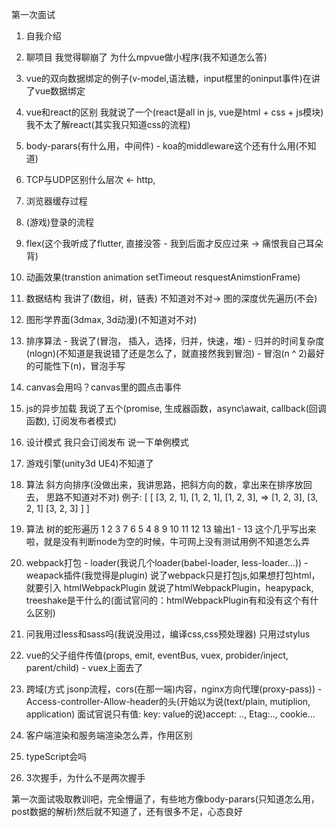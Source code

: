 第一次面试
1. 自我介绍
2. 聊项目 我觉得聊崩了 为什么mpvue做小程序(我不知道怎么答)
3. vue的双向数据绑定的例子(v-model,语法糖，input框里的oninput事件)在讲了vue数据绑定
4. vue和react的区别 我就说了一个(react是all in js, vue是html + css + js模块)我不太了解react(其实我只知道css的流程)
5. body-parars(有什么用，中间件) - koa的middleware这个还有什么用(不知道)
6. TCP与UDP区别什么层次 <- http, 
7. 浏览器缓存过程
8. (游戏)登录的流程
9. flex(这个我听成了flutter, 直接没答 - 我到后面才反应过来 -> 痛恨我自己耳朵背)
10. 动画效果(transtion animation setTimeout resquestAnimstionFrame)
11. 数据结构 我讲了(数组，树，链表) 不知道对不对-> 图的深度优先遍历(不会)
12. 图形学界面(3dmax, 3d动漫)(不知道对不对)
13. 排序算法 - 我说了(冒泡， 插入，选择，归并，快速，堆) - 归并的时间复杂度(nlogn)(不知道是我说错了还是怎么了，就直接然我到冒泡) - 冒泡(n ^ 2)最好的可能性下(n)，冒泡手写
14. canvas会用吗？canvas里的圆点击事件
15. js的异步加载 我说了五个(promise, 生成器函数，async\await, callback(回调函数), 订阅发布者模式)
16. 设计模式 我只会订阅发布 说一下单例模式
17. 游戏引擎(unity3d UE4)不知道了
18. 算法 斜方向排序(没做出来，我讲思路，把斜方向的数，拿出来在排序放回去， 思路不知道对不对)
例子:
[                    [
  [3, 2, 1],            [1, 2, 1],
  [1, 2, 3],   =>       [1, 2, 3],
  [3, 2, 1]             [3, 2, 3]
]                    ]

19. 算法 树的蛇形遍历
                1
            2          3
        7   6      5       4
          8   9  10  11  12  13
输出1 - 13
这个几乎写出来啦，就是没有判断node为空的时候，牛可网上没有测试用例不知道怎么弄

20. webpack打包 - loader(我说几个loader(babel-loader, less-loader...)) - weapack插件(我觉得是plugin) 说了webpack只是打包js,如果想打包html，就要引入 htmlWebpackPlugin 就说了htmlWebpackPlugin，heapypack, treeshake是干什么的(面试官问的：htmlWebpackPlugin有和没有这个有什么区别)
21. 问我用过less和sass吗(我说没用过，编译css,css预处理器) 只用过stylus
22. vue的父子组件传值(props, emit, eventBus, vuex, probider/inject, parent/child) - vuex上面去了
23. 跨域(方式 jsonp流程，cors(在那一端)内容，nginx方向代理(proxy-pass)) - Access-controller-Allow-header的头(开始以为说(text/plain, mutiplion, application) 面试官说只有值: key: value的说)accept: .., Etag:.., cookie...
24. 客户端渲染和服务端渲染怎么弄，作用区别
25. typeScript会吗
26. 3次握手，为什么不是两次握手

第一次面试吸取教训吧，完全懵逼了，有些地方像body-parars(只知道怎么用，post数据的解析)然后就不知道了，还有很多不足，心态良好
